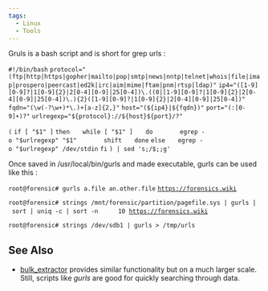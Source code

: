 ```yaml
---
tags:
  - Linux
  - Tools
---
```

Gruls is a bash script and is short for grep urls :

`#!/bin/bash`
`protocol="(ftp|http|https|gopher|mailto|pop|smtp|news|nntp|telnet|whois|file|imap|prospero|peercast|ed2k|irc|aim|mime|ftam|pnm|rtsp|ldap)"`
`ip4="([1-9][0-9]?|1[0-9]{2}|2[0-4][0-9]|25[0-4])\.((0|[1-9][0-9]?|1[0-9]{2}|2[0-4][0-9]|25[0-4])\.){2}([1-9][0-9]?|1[0-9]{2}|2[0-4][0-9]|25[0-4])"`
`fqdn="(\w(-?\w+)*\.)+[a-z]{2,}"`
`host="(${ip4}|${fqdn})"`
`port="(:[0-9]+)?"`
`urlregexp="${protocol}://${host}${port}/?"`

`(`
`if [ "$1" ]`
`then`
`   while [ "$1" ]`
`   do`
`       egrep -o "$urlregexp" "$1"`
`       shift`
`   done`
`else`
`   egrep -o "$urlregexp" /dev/stdin`
`fi`
`) | sed 's;/$;;g'`

Once saved in /usr/local/bin/gurls and made ​​executable, gurls can be
used like this :

`root@forensic# gurls a.file an.other.file`
[`https://forensics.wiki`](https://forensics.wiki)

`root@forensic# strings /mnt/forensic/partition/pagefile.sys | gurls | sort | uniq -c | sort -n`
`     10 `[`https://forensics.wiki`](https://forensics.wiki)

`root@forensic# strings /dev/sdb1 | gurls > /tmp/urls`

## See Also

- [bulk_extractor](bulk_extractor.md) provides similar
  functionality but on a much larger scale. Still, scripts like *gurls*
  are good for quickly searching through data.
